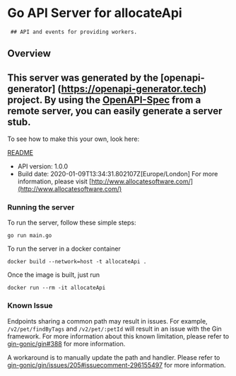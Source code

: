 # Go API Server for allocateApi

     ## API and events for providing workers. 

## Overview
This server was generated by the [openapi-generator]
(https://openapi-generator.tech) project.
By using the [OpenAPI-Spec](https://github.com/OAI/OpenAPI-Specification) from a remote server, you can easily generate a server stub.  
-

To see how to make this your own, look here:

[README](https://openapi-generator.tech)

- API version: 1.0.0
- Build date: 2020-01-09T13:34:31.802107Z[Europe/London]
For more information, please visit [http://www.allocatesoftware.com/](http://www.allocatesoftware.com/)

### Running the server

To run the server, follow these simple steps:

```
go run main.go
```

To run the server in a docker container
```
docker build --network=host -t allocateApi .
```

Once the image is built, just run
```
docker run --rm -it allocateApi 
```

### Known Issue

Endpoints sharing a common path may result in issues. For example, `/v2/pet/findByTags` and `/v2/pet/:petId` will result in an issue with the Gin framework. For more information about this known limitation, please refer to [gin-gonic/gin#388](https://github.com/gin-gonic/gin/issues/388) for more information.

A workaround is to manually update the path and handler. Please refer to [gin-gonic/gin/issues/205#issuecomment-296155497](https://github.com/gin-gonic/gin/issues/205#issuecomment-296155497) for more information.

